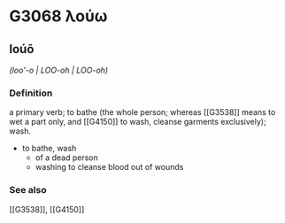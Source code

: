 # G3068 λούω

## loúō

_(loo'-o | LOO-oh | LOO-oh)_

### Definition

a primary verb; to bathe (the whole person; whereas [[G3538]] means to wet a part only, and [[G4150]] to wash, cleanse garments exclusively); wash.

- to bathe, wash
  - of a dead person
  - washing to cleanse blood out of wounds

### See also

[[G3538]], [[G4150]]

